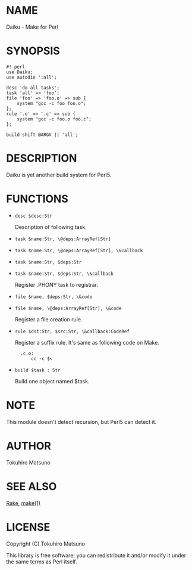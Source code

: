 # NAME

Daiku - Make for Perl

# SYNOPSIS

    #! perl
    use Daiku;
    use autodie ':all';

    desc 'do all tasks';
    task 'all' => 'foo';
    file 'foo' => 'foo.o' => sub {
        system "gcc -c foo foo.o";
    };
    rule '.o' => '.c' => sub {
        system "gcc -c foo.o foo.c";
    };

    build shift @ARGV || 'all';

# DESCRIPTION

Daiku is yet another build system for Perl5.

# FUNCTIONS

- `desc $desc:Str`

    Description of following task.

- `task $name:Str, \@deps:ArrayRef[Str]`
- `task $name:Str, \@deps:ArrayRef[Str], \&callback`
- `task $name:Str, $deps:Str`
- `task $name:Str, $deps:Str, \&callback`

    Register .PHONY task to registrar.

- `file $name, $deps:Str, \&code`
- `file $name, \@deps:ArrayRef[Str], \&code`

    Register a file creation rule.

- `rule $dst:Str, $src:Str, \&callback:CodeRef`

    Register a suffix rule. It's same as following code on Make.

        .c.o:
            cc -c $<

- `build $task : Str`

    Build one object named $task.

# NOTE

This module doesn't detect recursion, but Perl5 can detect it.

# AUTHOR

Tokuhiro Matsuno <tokuhirom AAJKLFJEF GMAIL COM>

# SEE ALSO

[Rake](http://rake.rubyforge.org/), [make(1)](http://man.he.net/man1/make)

# LICENSE

Copyright (C) Tokuhiro Matsuno

This library is free software; you can redistribute it and/or modify
it under the same terms as Perl itself.
